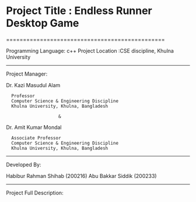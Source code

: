 # Project Title : Endless Runner Desktop Game
===============================================

Programming Language: c++
Project Location :CSE discipline, Khulna University

----------------------------------------------------------------
Project Manager:

  Dr. Kazi Masudul Alam

      Professor 
      Computer Science & Engineering Discipline
      Khulna University, Khulna, Bangladesh 
     
	                    &
                
  Dr. Amit Kumar Mondal
    
      Associate Professor 
      Computer Science & Engineering Discipline
      Khulna University, Khulna, Bangladesh
------------------------------------------------------------------      
Developed By:

Habibur Rahman Shihab (200216)
Abu Bakkar Siddik (200233)

------------------------------------------------------------------
Project Full Description:



